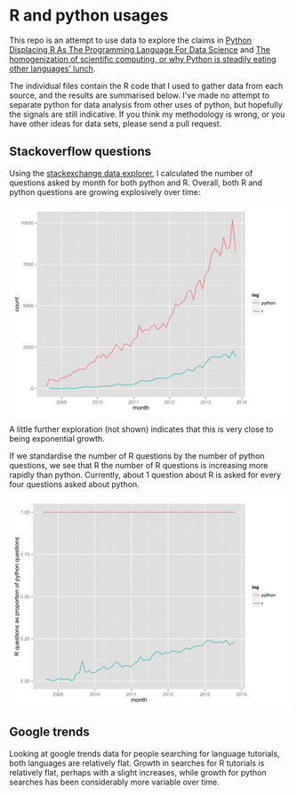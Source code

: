 # R and python usages

This repo is an attempt to use data to explore the claims in [Python Displacing R As The Programming Language For Data Science](http://t.co/jdR2WF4Kjg) and [The homogenization of scientific computing, or why Python is steadily eating other languages’ lunch](http://bit.ly/1geFq6e).

The individual files contain the R code that I used to gather data from each source, and the results are summarised below. I've made no attempt to separate python for data analysis from other uses of python, but hopefully the signals are still indicative. If you think my methodology is wrong, or you have other ideas for data sets, please send a pull request.

## Stackoverflow questions

Using the [stackexchange data explorer](http://data.stackexchange.com/stackoverflow/query/150128/r-questions-per-month), I calculated the number of questions asked by month for both python and R. Overall, both R and python questions are growing explosively over time:

![Explosive growth of R and python questions over time](images/so-raw.png)

A little further exploration (not shown) indicates that this is very close to being exponential growth.  

If we standardise the number of R questions by the number of python questions, we see that R the number of R questions is increasing more rapidly than python. Currently, about 1 question about R is asked for every four questions asked about python.

![R questions growing relative to python](images/so-rel.png) 


## Google trends

Looking at google trends data for people searching for language tutorials, both languages are relatively flat. Growth in searches for R tutorials is relatively flat, perhaps with a slight increases, while growth for python searches has been considerably more variable over time.

<script type="text/javascript" 
src="//www.google.com/trends/embed.js?hl=en-US&q=r+tutorial,+python+tutorial&cmpt=q&content=1&cid=TIMESERIES_GRAPH_0&export=5&w=500&h=330">
</script>
